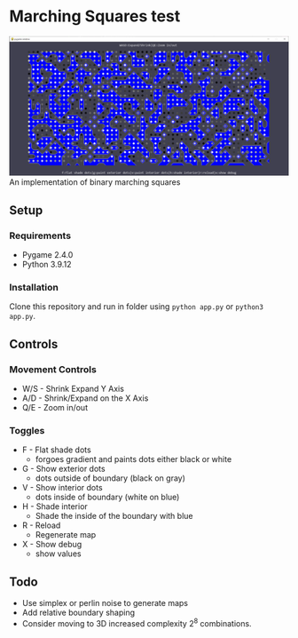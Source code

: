 # Marching Squares test
![Preview of app](preview.png)
An implementation of binary marching squares
## Setup
### Requirements
* Pygame 2.4.0
* Python 3.9.12
### Installation
Clone this repository and run in folder using `python app.py` or `python3 app.py`.

## Controls
### Movement Controls
* W/S - Shrink Expand Y Axis
* A/D - Shrink/Expand on the X Axis
* Q/E - Zoom in/out
### Toggles
* F - Flat shade dots
  * forgoes gradient and paints dots either black or white
* G - Show exterior dots
  * dots outside of boundary (black on gray)
* V - Show interior dots
  * dots inside of boundary (white on blue)
* H - Shade interior
  * Shade the inside of the boundary with blue
* R - Reload
  * Regenerate map
* X - Show debug
  * show values

## Todo
* Use simplex or perlin noise to generate maps
* Add relative boundary shaping
* Consider moving to 3D increased complexity 2<sup>8</sup> combinations.